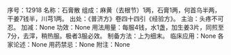 序号：12918
名称：石膏散
组成：麻黄（去根节）1两，石膏1两，何首乌半两，干姜7钱半，川芎1两。
出处：《普济方》卷四十四引《经验方》。
主治：头疼不可忍。
加减：None
功效：None
用法用量：每服4钱，水1盏，加生姜3片，同煎至7分，去滓，稍热服。极者3服必效。
制备方法：上为细末。
临床应用：None
各家论述：None
用药禁忌：None
附注：None

